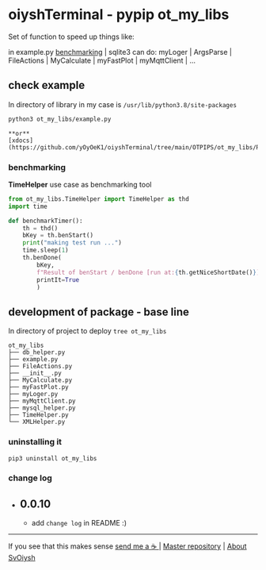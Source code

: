 # oiyshTerminal - pypip ot_my_libs

  Set of function to speed up things like:

  in example.py
  [benchmarking](#benchmarking) | sqlite3 
  can do: myLoger | ArgsParse | FileActions | MyCalculate | myFastPlot | myMqttClient | ...

## check example

  In directory of library in my case is `/usr/lib/python3.8/site-packages`
    
  ```bash
  python3 ot_my_libs/example.py
  ```
	
	**or**
	[xdocs](https://github.com/yOyOeK1/oiyshTerminal/tree/main/OTPIPS/ot_my_libs/README_xdoc.md)

### benchmarking

  **TimeHelper** use case as benchmarking tool

```python
from ot_my_libs.TimeHelper import TimeHelper as thd
import time

def benchmarkTimer():
    th = thd()
    bKey = th.benStart()
    print("making test run ...")
    time.sleep(1)
    th.benDone(
        bKey,
        f"Result of benStart / benDone [run at:{th.getNiceShortDate()}]", 
        printIt=True 
        )
```

## development of package - base line

  In directory of project to deploy `tree ot_my_libs`

```shell
ot_my_libs
├── db_helper.py
├── example.py
├── FileActions.py
├── __init__.py
├── MyCalculate.py
├── myFastPlot.py
├── myLoger.py
├── myMqttClient.py
├── mysql_helper.py
├── TimeHelper.py
└── XMLHelper.py
```

### uninstalling it

```shell
pip3 uninstall ot_my_libs
```

### change log

 * 0.0.10
    - 
    - add `change log` in README :)
    
    

---

If you see that this makes sense [ send me a ☕ ](https://ko-fi.com/B0B0DFYGS) | [Master repository](https://github.com/yOyOeK1/oiyshTerminal) | [About SvOiysh](https://www.youtube.com/@svoiysh)

